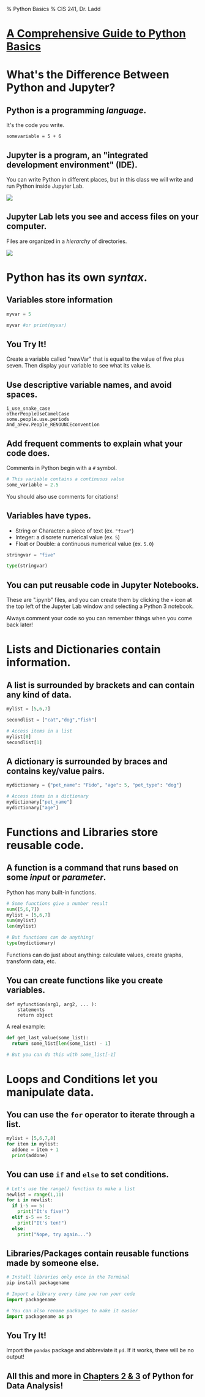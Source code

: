 % Python Basics
% CIS 241, Dr. Ladd

# [A Comprehensive Guide to Python Basics](https://melaniewalsh.github.io/Intro-Cultural-Analytics/02-Python/00-Python.html)

# What's the Difference Between Python and Jupyter?

## Python is a programming *language*.

It's the code you write.

`somevariable = 5 + 6`

## Jupyter is a program, an "integrated development environment" (IDE).

You can write Python in different places, but in this class we will write and run Python inside Jupyter Lab.

![](img/jupyter_blank.png)

## Jupyter Lab lets you see and access files on your computer.

Files are organized in a *hierarchy* of directories.

![](img/jupyter_blank.png)

# Python has its own *syntax*.

## Variables store information

```python
myvar = 5

myvar #or print(myvar)
```

## You Try It!

Create a variable called "newVar" that is equal to the value of five plus seven. Then display your variable to see what its value is.

## Use descriptive variable names, and avoid spaces.

```
i_use_snake_case
otherPeopleUseCamelCase
some.people.use.periods
And_aFew.People_RENOUNCEconvention
```

## Add frequent comments to explain what your code does.

Comments in Python begin with a `#` symbol.

```python
# This variable contains a continuous value
some_variable = 2.5
```

You should also use comments for citations!

## Variables have types.

- String or Character: a piece of text (ex. `"five"`)
- Integer: a discrete numerical value (ex. `5`)
- Float or Double: a continuous numerical value (ex. `5.0`)

```python
stringvar = "five"

type(stringvar)
```

## You can put reusable code in Jupyter Notebooks.

These are ".ipynb" files, and you can create them by clicking the `+` icon at the top left of the Jupyter Lab window and selecting a Python 3 notebook.

Always comment your code so you can remember things when you come back later!

# Lists and Dictionaries contain information.

## A list is surrounded by brackets and can contain any kind of data.

```python
mylist = [5,6,7]

secondlist = ["cat","dog","fish"]

# Access items in a list
mylist[0]
secondlist[1]
```

## A dictionary is surrounded by braces and contains key/value pairs.

```python
mydictionary = {"pet_name": "Fido", "age": 5, "pet_type": "dog"}

# Access items in a dictionary
mydictionary["pet_name"]
mydictionary["age"]
```

# Functions and Libraries store reusable code.

## A function is a command that runs based on some *input* or *parameter*.

Python has many built-in functions.

```python
# Some functions give a number result
sum([5,6,7])
mylist = [5,6,7]
sum(mylist)
len(mylist)

# But functions can do anything! 
type(mydictionary)
```

Functions can do just about anything: calculate values, create graphs, transform data, etc.

## You can create functions like you create variables.

```
def myfunction(arg1, arg2, ... ):
	statements
	return object
```

A real example:

```python
def get_last_value(some_list):
  return some_list[len(some_list) - 1]

# But you can do this with some_list[-1]
```

# Loops and Conditions let you manipulate data.

## You can use the `for` operator to iterate through a list.

```python
mylist = [5,6,7,8]
for item in mylist:
  addone = item + 1
  print(addone)
```

## You can use `if` and `else` to set conditions.

```python
# Let's use the range() function to make a list
newlist = range(1,11) 
for i in newlist:
  if i-5 == 5:
    print("It's five!")
  elif i-5 == 5:
    print("It's ten!")
  else:
    print("Nope, try again...")
```

## Libraries/Packages contain reusable functions made by someone else.

```python
# Install libraries only once in the Terminal 
pip install packagename

# Import a library every time you run your code
import packagename

# You can also rename packages to make it easier
import packagename as pn
```

## You Try It!

Import the `pandas` package and abbreviate it `pd`. If it works, there will be no output!

## All this and more in [Chapters 2 & 3](https://wesmckinney.com/book/python-builtin.html) of Python for Data Analysis!
